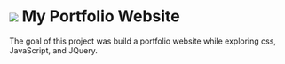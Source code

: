 # ![](https://github.com/dliu753/portfolio_v1/blob/master/assets/logo.PNG) My Portfolio Website

The goal of this project was build a portfolio website while exploring css, JavaScript, and JQuery.

